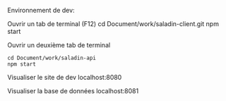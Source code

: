 Environnement de dev:

  Ouvrir un tab de terminal (F12)
    cd Document/work/saladin-client.git
    npm start


  Ouvrir un deuxième tab de terminal

    cd Document/work/saladin-api
    npm start


  Visualiser le site de dev
  localhost:8080


  Visualiser la base de données
  localhost:8081
